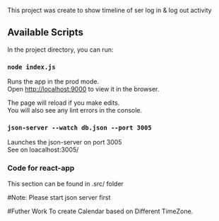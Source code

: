 This project was create to show timeline of ser log in & log out activity

## Available Scripts

In the project directory, you can run:

### `node index.js`

Runs the app in the prod mode.<br />
Open [http://localhost:9000](http://localhost:9000) to view it in the browser.

The page will reload if you make edits.<br />
You will also see any lint errors in the console.

### `json-server --watch db.json --port 3005`

Launches the json-server on port 3005<br />
See on loacalhost:3005/


### Code for react-app

This section can be found in .src/ folder


#Note: Please start json server first

#Futher Work
To create Calendar based on Different TimeZone.